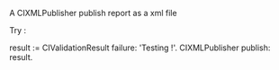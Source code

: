 A CIXMLPublisher publish report as a xml file

Try : 


result := CIValidationResult failure: 'Testing !'.
CIXMLPublisher  publish: result.